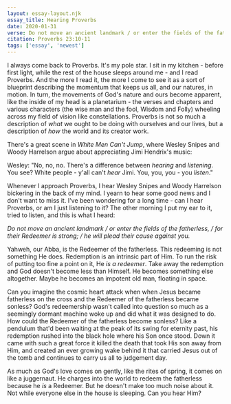 ```yaml
---
layout: essay-layout.njk 
essay_title: Hearing Proverbs
date: 2020-01-31
verse: Do not move an ancient landmark / or enter the fields of the fatherless, / for their Redeemer is strong; / he will plead their cause against you.
citation: Proverbs 23:10-11
tags: ['essay', 'newest']
---
```


<section class="essay-body">

I always come back to Proverbs.  It's my pole star.  I sit in my kitchen - before first light, while the rest of the house sleeps around me - and I read Proverbs.  And the more I read it, the more I come to see it as a sort of blueprint describing the momentum that keeps us all, and our natures, in motion.  In turn, the movements of God's nature and ours become apparent, like the inside of my head is a planetarium - the verses and chapters and various characters (the wise man and the fool, Wisdom and Folly) wheeling across my field of vision like constellations.  Proverbs is not so much a description of *what* we ought to be doing with ourselves and our lives, but a description of *how* the world and its creator work.

There's a great scene in *White Men Can't Jump*, where Wesley Snipes and Woody Harrelson argue about appreciating Jimi Hendrix's music:

Wesley: "No, no, no.  There's a difference between *hearing* and *listening*.  You see?  White people - y'all can't *hear* Jimi.  You, you, you - you *listen*."  

Whenever I approach Proverbs, I hear Wesley Snipes and Woody Harrelson bickering in the back of my mind.  I yearn to hear some good news and I don't want to miss it.  I've been wondering for a long time - can I hear Proverbs, or am I just listening to it?  The other morning I put my ear to it, tried to listen, and this is what I heard:

*Do not move an ancient landmark / or enter the fields of the fatherless, / for their Redeemer is strong; / he will plead their cause against you.*

Yahweh, our Abba, is the Redeemer of the fatherless.  This redeeming is not something He does. Redemption is an intrinsic part of Him.  To run the risk of putting too fine a point on it, He *is a redeemer*.  Take away the redemption and God doesn't become less than Himself.  He becomes something else altogether.  Maybe he becomes an impotent old man, floating in space.

Can you imagine the cosmic heart attack when when Jesus became fatherless on the cross and the Redeemer of the fatherless became sonless?  God's redeemership wasn't called into question so much as a seemingly dormant machine woke up and did what it was designed to do. How could the Redeemer of the fatherless become sonless?  Like a pendulum that'd been waiting at the peak of its swing for eternity past, his redemption rushed into the black hole where his Son once stood.  Down it came with such a great force it killed the death that took His son away from Him, and created an ever growing wake behind it that carried Jesus out of the tomb and continues to carry us all to judgement day.

As much as God's love comes on gently, like the rites of spring, it comes on like a juggernaut.  He charges into the world to redeem the fatherless because he *is* a Redeemer.  But he doesn't make too much noise about it.  Not while everyone else in the house is sleeping.  Can you hear Him?

</section>